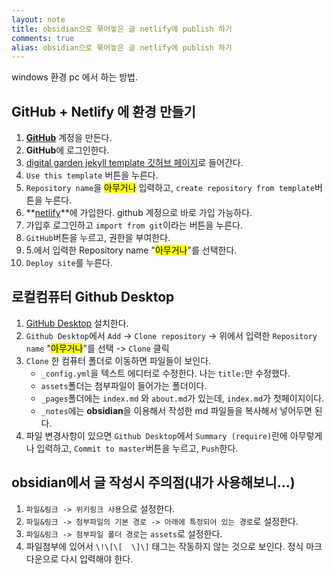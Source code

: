 ```yaml
---
layout: note
title: obsidian으로 묶어놓은 글 netlify에 publish 하기
comments: true
alias: obsidian으로 묶어놓은 글 netlify에 publish 하기
---
```


windows 환경 pc 에서 하는 방법.

## GitHub + Netlify 에 환경 만들기
1. **[GitHub](https://github.com/)** 계정을 만든다.
2. **GitHub**에 로그인한다.
3. [digital garden jekyll template 깃허브 페이지](https://github.com/maximevaillancourt/digital-garden-jekyll-template)로 들어간다.
4. `Use this template` 버튼을 누른다.
5. `Repository name`을 <mark>아무거나</mark> 입력하고, `create repository from template`버튼을 누른다.
6. **[netlify](https://www.netlify.com/)**에 가입한다. github 계정으로 바로 가입 가능하다.
7. 가입후 로그인하고 `import from git`이라는 버튼을 누른다.
8. `GitHub`버튼을 누르고, 권한을 부여한다.
9. 5.에서 입력한 Repository name "<mark>아무거나</mark>"를 선택한다.
10. `Deploy site`를 누른다. 

## 로컬컴퓨터 Github Desktop
1. [GitHub Desktop](https://desktop.github.com/) 설치한다.
2. `Github Desktop`에서 `Add` -> `Clone repository` -> 위에서 입력한 `Repository name` "<mark>아무거나</mark>"를 선택 -> `Clone` 클릭
3. `Clone` 한 컴퓨터 폴더로 이동하면 파일들이 보인다.
	+ `_config.yml`을 텍스트 에디터로 수정한다. 나는 `title:`만 수정했다.
	+ `assets`폴더는 첨부파일이 들어가는 폴더이다.
	+  `_pages`폴더에는 `index.md` 와 `about.md`가 있는데, `index.md`가 첫페이지이다.
	+  `_notes`에는 **obsidian**을 이용해서 작성한 md 파일들을 복사해서 넣어두면 된다.
4. 파일 변경사항이 있으면 `Github Desktop`에서 `Summary (require)`란에 아무렇게나 입력하고, `Commit to master`버튼을 누르고, `Push`한다.

## obsidian에서 글 작성시 주의점(내가 사용해보니...)
1. `파일&링크 -> 위키링크 사용`으로 설정한다.
2. `파일&링크 -> 첨부파일의 기본 경로 -> 아래에 특정되어 있는 경로`로 설정한다.
3. `파일&링크 -> 첨부파일 폴더 경로`는 `assets`로 설정한다.
4. 파일첨부에 있어서 `\!\[\[  \]\]` 태그는 작동하지 않는 것으로 보인다. 정식 마크다운으로 다시 입력해야 한다.